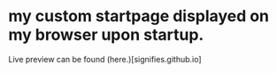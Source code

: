 # my custom startpage displayed on my browser upon startup.
Live preview can be found (here.)[signifies.github.io]
